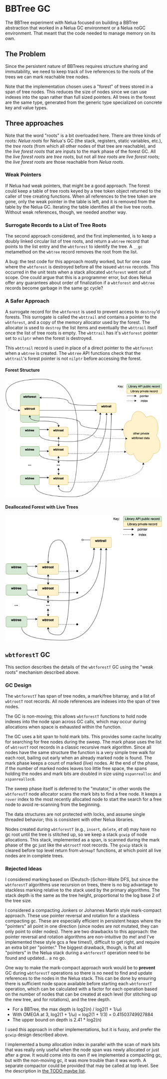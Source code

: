 # BBTree GC

The BBTree experiment with Nelua focused on building a BBTree abstraction that
worked in a Nelua GC environment or a Nelua noGC environment. That meant that
the code needed to manage memory on its own.

## The Problem

Since the persistent nature of BBTrees requires structure sharing and
immutability, we need to keep track of live references to the roots of the trees
we can mark reachable tree nodes.

Note that the implementation chosen uses a "forest" of trees stored in a span
of tree nodes. This reduces the size of nodes since we can use indexes into the
span rather than full sized pointers. All trees in the forest are the same type,
generated from the generic type specialized on concrete key and value types.

## Three approaches

Note that the word "roots" is a bit overloaded here. There are three kinds of
roots: *Nelua roots* for Nelua's GC (the stack, registers, static variables, etc.),
the *tree roots* (from which all other nodes of that tree are reachable), and
the *live forest roots* that are inputs to the mark phase of the forest GC. All
the *live forest roots* are *tree roots*, but not all *tree roots* are
*live forest roots*; the *live forest roots* are those reachable from *Nelua roots*.

### Weak Pointers

If Nelua had weak pointers, that might be a good approach. The forest could keep
a table of tree roots keyed by a tree token object returned to the caller of
tree creating functions. When all references to the tree token are gone, only
the weak pointer in the table is left, and it is removed from the table by the
Nelua GC. Iterating the table identifies all the live tree roots. Without weak
references, though, we needed another way.

### Surrogate Records to a List of Tree Roots

The second approach considered, and the first implemented, is to keep a doubly
linked circular list of tree roots, and return a `wbtree` record that points to
the list entry and the `wbtforest` to identify the tree. A `__gc` metamethod on
the `wbtree` record removes the root from the list.

A bug: the test code for this approach mostly worked, but for one case where the
`wbtforest` is destroyed before all the issued `wbtree` records. This occurred
in the unit tests when a stack allocated `wbtforest` went out of scope. One
could argue that this is a programmer error, but does Nelua offer any guarantees
about order of finalization if a `wbtforest` and `wbtree` records become garbage
in the same gc cycle?

### A Safer Approach

A surrogate record for the `wbtforest` is used to prevent access to `destroy`'d
forests. This surrogate is called the `wbttrail` and contains a pointer to the
`wbtforest`, and a copy of the memory allocator used by the forest. The allocator
is used to `destroy` the list items and eventually the `wbttrail` itself once the
list of tree roots is empty. The `wbttrail` has it's `wbtforest` pointer set to
`nilptr` when the forest is destroyed.

This `wbttrail` record is used in place of a direct pointer to the `wbtforest`
when a `wbtree` is created. The `wbtree` API functions check that the `wbttrail`'s
forest pointer is not `nilptr` before accessing the forest.

#### Forest Structure

![wbtforest structure](wbtforest_1.drawio.png)

#### Deallocated Forest with Live Trees

![wbtforest structure](wbtforest_2.drawio.png)

## `wbtforestT` GC

This section describes the details of the `wbtforestT` GC using the "weak roots"
mechanism described above.

### GC Design

The `wbtforestT` has span of tree nodes, a mark/free bitarray, and a list of
`wbtrootT` root records. All node references are indexes into the span of tree nodes.

The GC is non-moving; this allows `wbtforestT` functions to hold node indexes into
the node span across GC calls, which may occur during allocations when space is
exhausted within the function.

The GC uses a bit span to hold mark bits. This provides some cache locality for
searching for free nodes during the sweep. The mark phase uses the list of
`wbtrootT` root records in a classic recursive mark algorithm. Since all nodes
have the same structure the function is a very simple tree walk for each root,
bailing out early when an already marked node is found. The mark phase keeps a
count of marked (live) nodes. At the end of the phase, if the number of marked
nodes leaves too little free space, the spans holding the nodes and mark bits
are doubled in size using `xspanrealloc` and `xspanrealloc0`.

The sweep phase itself is deferred to the "mutator," in other words the
`wbtforestT` node allocator scans the mark bits to find a free node. It keeps a
`rover` index to the most recently allocated node to start the search for a free
node to avoid re-scanning from the beginning.

The data structures are not protected with locks, and assume single threaded
behavior; this is consistent with other Nelua libraries.

Nodes created during `wbtforestT` (e.g., `insert`, `delete`, *et al*) may have
no gc root until the tree is stitched up, so we keep a stack `gcwip` of node
allocations. This stack, implemented as a span, is scanned during the mark phase
of the gc just like the `wbtrootT` root records. The `gcwip` stack is cleared
before top level return from `wbtmapT` functions, at which point all live nodes
are in complete trees.

### Rejected Ideas

I considered marking based on (Deutsch-)Schorr-Waite DFS, but since the
`wbtforestT` algorithms use recursion on trees, there is no big advantage to
stackless marking relative to the stack used by the primary algorithms. The
stack depth is the same as the tree height, proportional to the log base 2 of
the tree size.

I considered a compacting Jonkers or Johannes Martin style mark-compact approach.
These use pointer reversal and rotation for a stackless compacting gc. These
are especially efficient in persistent heaps where the "pointers" all point in
one direction (since nodes are not mutated, they can only point to older nodes).
There are two drawbacks to this approach: the pointer reversal and rotation
algorithms are non-intuitive (to me! and I've implemented these style gcs a few
times!), difficult to get right, and require an extra bit per "pointer." The
biggest drawback, though, is that all "pointers" in the Nelua stack during a
`wbtforestT` operation need to be found and updated... a no go.

One way to make the mark-compact approach work would be to **prevent** GC during
`wbtforestT` operations so there is no need to find and update references to the
nodes in the Nelua stack. This can be done by ensuring there is sufficient node
space available before starting each `wbtforestT` operation, which can be
calculated with a factor for each operation based on the number of nodes that
can be created at each level (for stitching up the new tree, and for rotations),
and the tree depth.

* For a BBTree, the max depth is log2(n) / log2(1 + 1/ω)
* With OMEGA at 3, log2(1 + 1/ω) = log2(1 + 1/3) = 0.41503749927884
* The upper bound on depth is 2.41 * log2(n)

I used this approach in other implementations, but it is fussy, and prefer the
`gcwip` design described above.

I implemented a bump allocation index in parallel with the scan of mark bits
that was really only useful when the node span was newly allocated or just after
a grow. It would come into its own if we implemented a compacting gc, but with
the non-moving gc, it was more trouble than it was worth. A separate compactor
could be provided that may be called at top level. See the description in
[the TODO maybe list](todo_maybe.md).
